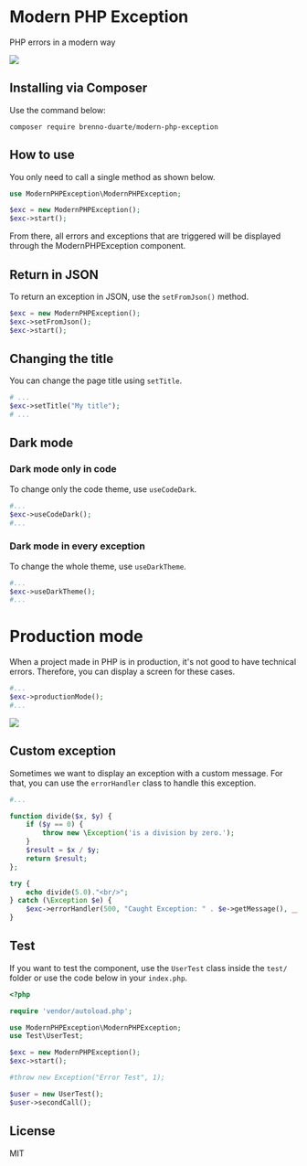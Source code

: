 # Modern PHP Exception

PHP errors in a modern way

<img src="https://res.cloudinary.com/bdlsltfmk/image/upload/v1620047557/exception_uzifw3.png">

## Installing via Composer

Use the command below:

```
composer require brenno-duarte/modern-php-exception
```

## How to use

You only need to call a single method as shown below.

```php
use ModernPHPException\ModernPHPException;

$exc = new ModernPHPException();
$exc->start();
```

From there, all errors and exceptions that are triggered will be displayed through the ModernPHPException component.

## Return in JSON

To return an exception in JSON, use the `setFromJson()` method.

```php
$exc = new ModernPHPException();
$exc->setFromJson();
$exc->start();
```

## Changing the title

You can change the page title using `setTitle`.

```php
# ...
$exc->setTitle("My title");
# ...
```

## Dark mode

### Dark mode only in code

To change only the code theme, use `useCodeDark`.

```php
#...
$exc->useCodeDark();
#...
```

### Dark mode in every exception

To change the whole theme, use `useDarkTheme`.

```php
#...
$exc->useDarkTheme();
#...
```

# Production mode

When a project made in PHP is in production, it's not good to have technical errors. Therefore, you can display a screen for these cases.

```php
#...
$exc->productionMode();
#...
```

<img src="https://res.cloudinary.com/bdlsltfmk/image/upload/v1625058687/error_screen_k09avd.png">

## Custom exception

Sometimes we want to display an exception with a custom message. For that, you can use the `errorHandler` class to handle this exception.

```php
#...

function divide($x, $y) {
    if ($y == 0) {
        throw new \Exception('is a division by zero.');
    }
    $result = $x / $y;
    return $result;
};

try {
    echo divide(5.0)."<br/>";
} catch (\Exception $e) {
    $exc->errorHandler(500, "Caught Exception: " . $e->getMessage(), __FILE__, __LINE__);
}
``` 

## Test

If you want to test the component, use the `UserTest` class inside the `test/` folder or use the code below in your `index.php`.

```php
<?php

require 'vendor/autoload.php';

use ModernPHPException\ModernPHPException;
use Test\UserTest;

$exc = new ModernPHPException();
$exc->start();

#throw new Exception("Error Test", 1);

$user = new UserTest();
$user->secondCall();
```

## License

MIT
